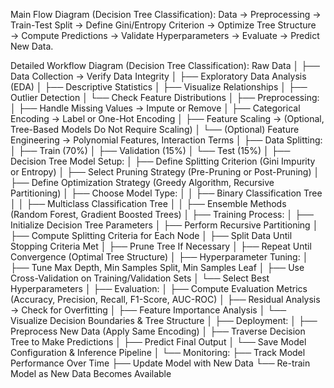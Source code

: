 Main Flow Diagram (Decision Tree Classification):
Data → Preprocessing → Train-Test Split → Define Gini/Entropy Criterion → Optimize Tree Structure → Compute Predictions → Validate Hyperparameters → Evaluate → Predict New Data.

Detailed Workflow Diagram (Decision Tree Classification):
Raw Data
│
├── Data Collection → Verify Data Integrity
│
├── Exploratory Data Analysis (EDA)
│ ├── Descriptive Statistics
│ ├── Visualize Relationships
│ ├── Outlier Detection
│ └── Check Feature Distributions
│
├── Preprocessing:
│ ├── Handle Missing Values → Impute or Remove
│ ├── Categorical Encoding → Label or One-Hot Encoding
│ ├── Feature Scaling → (Optional, Tree-Based Models Do Not Require Scaling)
│ └── (Optional) Feature Engineering → Polynomial Features, Interaction Terms
│
├── Data Splitting:
│ ├── Train (70%)
│ ├── Validation (15%)
│ └── Test (15%)
│
├── Decision Tree Model Setup:
│ ├── Define Splitting Criterion (Gini Impurity or Entropy)
│ ├── Select Pruning Strategy (Pre-Pruning or Post-Pruning)
│ ├── Define Optimization Strategy (Greedy Algorithm, Recursive Partitioning)
│ ├── Choose Model Type:
│ │ ├── Binary Classification Tree
│ │ ├── Multiclass Classification Tree
│ │ ├── Ensemble Methods (Random Forest, Gradient Boosted Trees)
│
├── Training Process:
│ ├── Initialize Decision Tree Parameters
│ ├── Perform Recursive Partitioning
│ ├── Compute Splitting Criteria for Each Node
│ ├── Split Data Until Stopping Criteria Met
│ ├── Prune Tree If Necessary
│ ├── Repeat Until Convergence (Optimal Tree Structure)
│
├── Hyperparameter Tuning:
│ ├── Tune Max Depth, Min Samples Split, Min Samples Leaf
│ ├── Use Cross-Validation on Training/Validation Sets
│ └── Select Best Hyperparameters
│
├── Evaluation:
│ ├── Compute Evaluation Metrics (Accuracy, Precision, Recall, F1-Score, AUC-ROC)
│ ├── Residual Analysis → Check for Overfitting
│ ├── Feature Importance Analysis
│ └── Visualize Decision Boundaries & Tree Structure
│
├── Deployment:
│ ├── Preprocess New Data (Apply Same Encoding)
│ ├── Traverse Decision Tree to Make Predictions
│ ├── Predict Final Output
│ └── Save Model Configuration & Inference Pipeline
│
└── Monitoring:
├── Track Model Performance Over Time
├── Update Model with New Data
└── Re-train Model as New Data Becomes Available